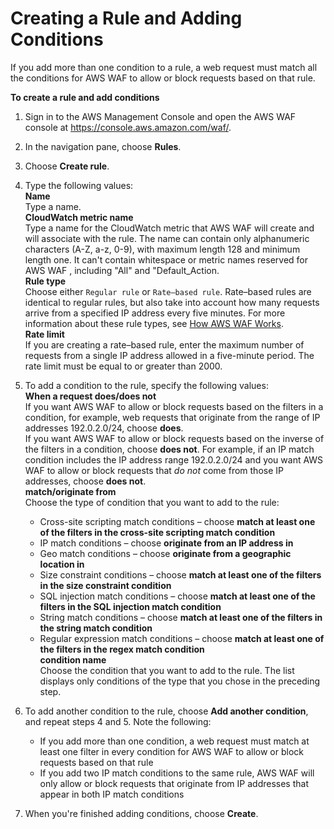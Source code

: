 # Creating a Rule and Adding Conditions<a name="web-acl-rules-creating"></a>

If you add more than one condition to a rule, a web request must match all the conditions for AWS WAF to allow or block requests based on that rule\.<a name="web-acl-rules-creating-procedure"></a>

**To create a rule and add conditions**

1. Sign in to the AWS Management Console and open the AWS WAF console at [https://console\.aws\.amazon\.com/waf/](https://console.aws.amazon.com/waf/)\. 

1. In the navigation pane, choose **Rules**\.

1. Choose **Create rule**\.

1. Type the following values:  
**Name**  
Type a name\.   
**CloudWatch metric name**  
Type a name for the CloudWatch metric that AWS WAF will create and will associate with the rule\. The name can contain only alphanumeric characters \(A\-Z, a\-z, 0\-9\), with maximum length 128 and minimum length one\. It can't contain whitespace or metric names reserved for AWS WAF , including "All" and "Default\_Action\.  
**Rule type**  
Choose either `Regular rule` or `Rate–based rule`\. Rate–based rules are identical to regular rules, but also take into account how many requests arrive from a specified IP address every five minutes\. For more information about these rule types, see [How AWS WAF Works](how-aws-waf-works.md)\.  
**Rate limit**  
If you are creating a rate–based rule, enter the maximum number of requests from a single IP address allowed in a five\-minute period\. The rate limit must be equal to or greater than 2000\.

1. To add a condition to the rule, specify the following values:   
**When a request does/does not**  
If you want AWS WAF to allow or block requests based on the filters in a condition, for example, web requests that originate from the range of IP addresses 192\.0\.2\.0/24, choose **does**\.  
If you want AWS WAF to allow or block requests based on the inverse of the filters in a condition, choose **does not**\. For example, if an IP match condition includes the IP address range 192\.0\.2\.0/24 and you want AWS WAF to allow or block requests that *do not* come from those IP addresses, choose **does not**\.  
**match/originate from**  
Choose the type of condition that you want to add to the rule:  
   + Cross\-site scripting match conditions – choose **match at least one of the filters in the cross\-site scripting match condition**
   + IP match conditions – choose **originate from an IP address in**
   + Geo match conditions – choose **originate from a geographic location in**
   + Size constraint conditions – choose **match at least one of the filters in the size constraint condition**
   + SQL injection match conditions – choose **match at least one of the filters in the SQL injection match condition**
   + String match conditions – choose **match at least one of the filters in the string match condition**
   + Regular expression match conditions – choose **match at least one of the filters in the regex match condition**  
**condition name**  
Choose the condition that you want to add to the rule\. The list displays only conditions of the type that you chose in the preceding step\.

1. To add another condition to the rule, choose **Add another condition**, and repeat steps 4 and 5\. Note the following:
   + If you add more than one condition, a web request must match at least one filter in every condition for AWS WAF to allow or block requests based on that rule 
   + If you add two IP match conditions to the same rule, AWS WAF will only allow or block requests that originate from IP addresses that appear in both IP match conditions 

1. When you're finished adding conditions, choose **Create**\.